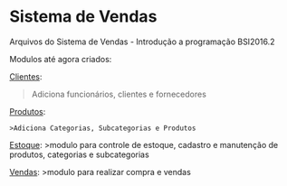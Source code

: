 # Sistema de Vendas

Arquivos do Sistema de Vendas - Introdução a programação BSI2016.2

Modulos até agora criados:

<a href="scr/clientes.py">Clientes</a>:
  >Adiciona funcionários, clientes e fornecedores

<a href="src/produtos.py">Produtos</a>:

    >Adiciona Categorias, Subcategorias e Produtos
  
<a href="src/Estoque.py">Estoque</a>:
    >modulo para controle de estoque, cadastro e manutenção de produtos, categorias e subcategorias

<a href="src/Vendas.py">Vendas</a>:
    >modulo para realizar compra e vendas
